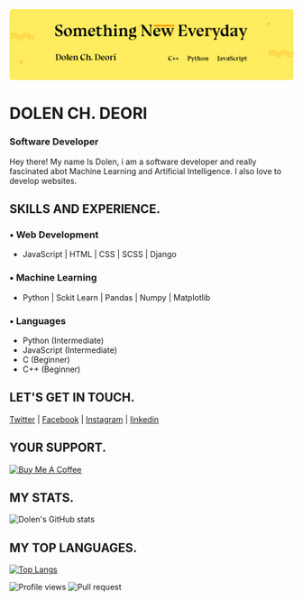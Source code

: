 ![Banner Image](https://github.com/DolenDeori/DolenDeori/blob/main/banner-github.png)
# DOLEN CH. DEORI
### Software Developer

Hey there! My name Is Dolen, i am a software developer and really fascinated abot Machine Learning and Artificial Intelligence.
I also love to develop websites.

## SKILLS AND EXPERIENCE.
### • Web Development
* JavaScript | HTML | CSS | SCSS | Django

### • Machine Learning
* Python | Sckit Learn | Pandas | Numpy | Matplotlib


### • Languages
* Python (Intermediate)
* JavaScript (Intermediate)
* C (Beginner)
* C++ (Beginner)

## LET'S GET IN TOUCH. 
[Twitter](https://twitter.com/ChDulen) | [Facebook](https://www.facebook.com/dCoderBoy) | [Instagram](https://www.instagram.com/_d_deori_/) | [linkedin](https://www.linkedin.com/in/dolendeori/)

## YOUR SUPPORT.
<a href="https://www.buymeacoffee.com/dolendeori" target="_blank"><img src="https://cdn.buymeacoffee.com/buttons/v2/default-yellow.png" alt="Buy Me A Coffee" style="height: 60px !important;width: 217px !important;" ></a>

## MY STATS.
![Dolen's GitHub stats](https://github-readme-stats.vercel.app/api?username=DolenDeori&show_icons=true) <br>

## MY TOP LANGUAGES.
[![Top Langs](https://github-readme-stats.vercel.app/api/top-langs/?username=DolenDeori&layout=compact)](https://github.com/DolenDeori/github-readme-stats)




![Profile views](https://gpvc.arturio.dev/DolenDeori)
![Pull request](https://img.shields.io/github/issues-pr/DolenDeori/github-readme-stats?color=0088ff)
